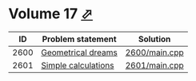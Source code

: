 # Volume 17 [⬀](http://poj.org/problemlist?volume=17)


| ID   | Problem statement                                     | Solution                       |
|------|-------------------------------------------------------|--------------------------------|
| 2600 | [Geometrical dreams](http://poj.org/problem?id=2600)  | [2600/main.cpp](2600/main.cpp) |
| 2601 | [Simple calculations](http://poj.org/problem?id=2601) | [2601/main.cpp](2601/main.cpp) |

